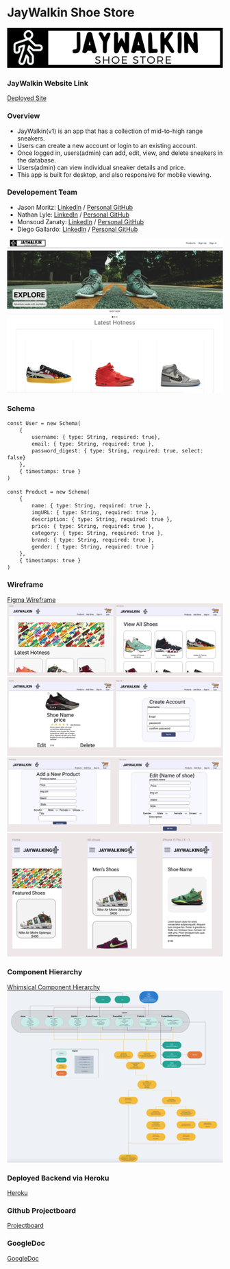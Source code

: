 # JayWalkin Shoe Store

![JayWalkin Logo](./client/src/assets/JayWalkin-Logo.png)

### JayWalkin Website Link

[Deployed Site](https://jaywalkin.netlify.app/ "JayWalkin")

### Overview

- JayWalkin(v1) is an app that has a collection of mid-to-high range sneakers.
- Users can create a new account or login to an existing account.
- Once logged in, users(admin) can add, edit, view, and delete sneakers in the database.
- Users(admin) can view individual sneaker details and price.
- This app is built for desktop, and also responsive for mobile viewing.

### Developement Team

- Jason Moritz:
  [LinkedIn](https://www.linkedin.com/in/jason-moritz/ "LinkedIn") / [Personal GitHub](https://github.com/lukewarmsoup1486 "GitHub")
- Nathan Lyle:
  [LinkedIn](https://www.linkedin.com/in/thenathanlyle/ "LinkedIn") / [Personal GitHub](https://github.com/thenathanlyle "GitHub")
- Monsoud Zanaty:
  [LinkedIn](https://www.linkedin.com/in/monsoud-zanaty-93559b212/ "LinkedIn") / [Personal GitHub](https://github.com/Arsenalfutbol14 "GitHub")
- Diego Gallardo:
  [LinkedIn](https://www.linkedin.com/in/digallardox/ "LinkedIn") / [Personal GitHub](https://github.com/digallardox "GitHub")

![JayWalkin](./READMEassets/JayWalkin-Final.png)

### Schema

```
const User = new Schema(
    {
        username: { type: String, required: true},
        email: { type: String, required: true },
        password_digest: { type: String, required: true, select: false}
    },
    { timestamps: true }
)

const Product = new Schema(
    {
        name: { type: String, required: true },
        imgURL: { type: String, required: true },
        description: { type: String, required: true },
        price: { type: String, required: true },
        category: { type: String, required: true },
        brand: { type: String, required: true },
        gender: { type: String, required: true }
    },
    { timestamps: true }
)
```

### Wireframe

[Figma Wireframe](https://www.figma.com/file/2NY44sAcIFmyEBs2GsnJor/P3-Design?node-id=0%3A1 "Figma Wireframe")
![Figma Wireframe](./READMEassets/Figma.png)
![Figma Wireframe](./READMEassets/Figma2.png)
![Figma Wireframe](./READMEassets/Figma3.png)
![Figma Wireframe](./READMEassets/Figma4.png)

### Component Hierarchy

[Whimsical Component Hierarchy](https://whimsical.com/p3-wireframe-Gx1WsQdGdUDaQg1vxJ24S6 "Whimsical Component Hierarchy")
![Whimsical Component Hierarchy](./READMEassets/Component-Hierarchy.png)

### Deployed Backend via Heroku

[Heroku](https://jay-walkin.herokuapp.com/api/products "Heroku")

### Github Projectboard

[Projectboard](https://github.com/lukewarmsoup1486/jay-walkin/projects/1 "Github Projectboard")

### GoogleDoc

[GoogleDoc](https://docs.google.com/document/d/1ET4LXk-h7n-fF6JBBxY-D7EQz-DFZX7gP3gyseQJXEw/edit?usp=sharing "GoogleDoc")
